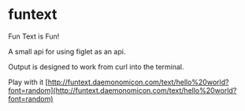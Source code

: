 funtext
=======

Fun Text is Fun!

A small api for using figlet as an api.

Output is designed to work from curl into the terminal.

Play with it [http://funtext.daemonomicon.com/text/hello%20world?font=random](http://funtext.daemonomicon.com/text/hello%20world?font=random)
